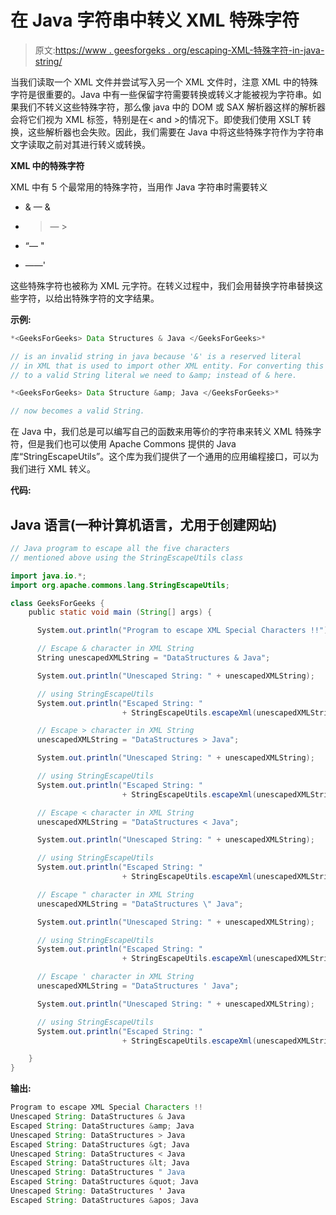 # 在 Java 字符串中转义 XML 特殊字符

> 原文:[https://www . geesforgeks . org/escaping-XML-特殊字符-in-java-string/](https://www.geeksforgeeks.org/escaping-xml-special-characters-in-java-string/)

当我们读取一个 XML 文件并尝试写入另一个 XML 文件时，注意 XML 中的特殊字符是很重要的。Java 中有一些保留字符需要转换或转义才能被视为字符串。如果我们不转义这些特殊字符，那么像 java 中的 DOM 或 SAX 解析器这样的解析器会将它们视为 XML 标签，特别是在< and >的情况下。即使我们使用 XSLT 转换，这些解析器也会失败。因此，我们需要在 Java 中将这些特殊字符作为字符串文字读取之前对其进行转义或转换。

**XML 中的特殊字符**

XML 中有 5 个最常用的特殊字符，当用作 Java 字符串时需要转义

*   & — &

*   >— >
*   “— "
*   ——'

这些特殊字符也被称为 XML 元字符。在转义过程中，我们会用替换字符串替换这些字符，以给出特殊字符的文字结果。

**示例:**

```java
*<GeeksForGeeks> Data Structures & Java </GeeksForGeeks>*

// is an invalid string in java because '&' is a reserved literal 
// in XML that is used to import other XML entity. For converting this 
// to a valid String literal we need to &amp; instead of & here.

*<GeeksForGeeks> Data Structure &amp; Java </GeeksForGeeks>*

// now becomes a valid String.
```

在 Java 中，我们总是可以编写自己的函数来用等价的字符串来转义 XML 特殊字符，但是我们也可以使用 Apache Commons 提供的 Java 库“StringEscapeUtils”。这个库为我们提供了一个通用的应用编程接口，可以为我们进行 XML 转义。

**代码:**

## Java 语言(一种计算机语言，尤用于创建网站)

```java
// Java program to escape all the five characters
// mentioned above using the StringEscapeUtils class

import java.io.*;
import org.apache.commons.lang.StringEscapeUtils;

class GeeksForGeeks {
    public static void main (String[] args) {

      System.out.println("Program to escape XML Special Characters !!");

      // Escape & character in XML String 
      String unescapedXMLString = "DataStructures & Java";

      System.out.println("Unescaped String: " + unescapedXMLString);

      // using StringEscapeUtils
      System.out.println("Escaped String: " 
                         + StringEscapeUtils.escapeXml(unescapedXMLString));

      // Escape > character in XML String 
      unescapedXMLString = "DataStructures > Java";

      System.out.println("Unescaped String: " + unescapedXMLString);

      // using StringEscapeUtils
      System.out.println("Escaped String: " 
                         + StringEscapeUtils.escapeXml(unescapedXMLString));

      // Escape < character in XML String 
      unescapedXMLString = "DataStructures < Java";

      System.out.println("Unescaped String: " + unescapedXMLString);

      // using StringEscapeUtils
      System.out.println("Escaped String: " 
                         + StringEscapeUtils.escapeXml(unescapedXMLString));

      // Escape " character in XML String 
      unescapedXMLString = "DataStructures \" Java";

      System.out.println("Unescaped String: " + unescapedXMLString);

      // using StringEscapeUtils
      System.out.println("Escaped String: " 
                         + StringEscapeUtils.escapeXml(unescapedXMLString));

      // Escape ' character in XML String 
      unescapedXMLString = "DataStructures ' Java";

      System.out.println("Unescaped String: " + unescapedXMLString);

      // using StringEscapeUtils
      System.out.println("Escaped String: " 
                         + StringEscapeUtils.escapeXml(unescapedXMLString));

    }
}
```

**输出:**

```java
Program to escape XML Special Characters !!
Unescaped String: DataStructures & Java
Escaped String: DataStructures &amp; Java
Unescaped String: DataStructures > Java
Escaped String: DataStructures &gt; Java
Unescaped String: DataStructures < Java
Escaped String: DataStructures &lt; Java
Unescaped String: DataStructures " Java
Escaped String: DataStructures &quot; Java
Unescaped String: DataStructures ' Java
Escaped String: DataStructures &apos; Java
```